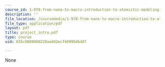 ```yaml
---
course_id: 1-978-from-nano-to-macro-introduction-to-atomistic-modeling-techniques-january-iap-2007
description: ''
file_location: /coursemedia/1-978-from-nano-to-macro-introduction-to-atomistic-modeling-techniques-january-iap-2007/035c9089080228aadd2ecf48995db487_project_intro.pdf
file_type: application/pdf
layout: pdf
title: project_intro.pdf
type: course
uid: 035c9089080228aadd2ecf48995db487

---
```

None